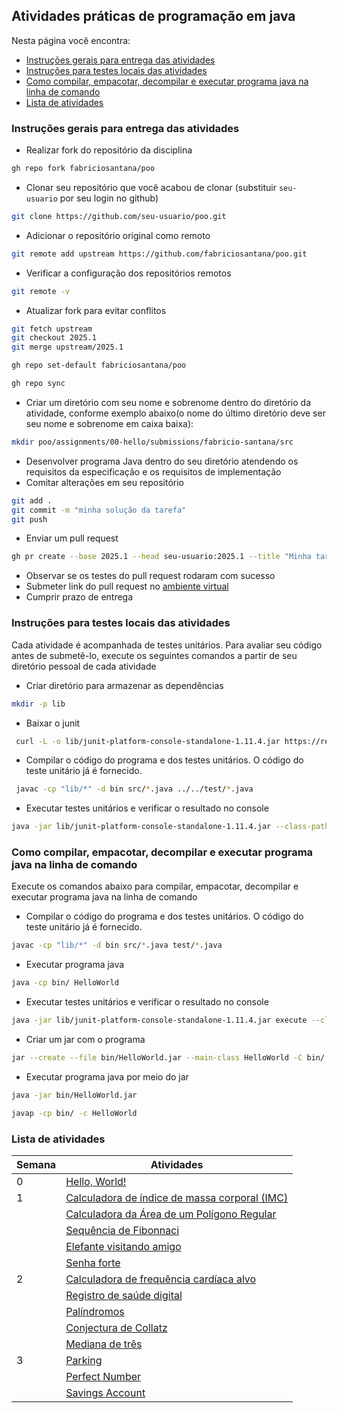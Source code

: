 ## Atividades práticas de programação em java

Nesta página você encontra:
* [Instruções gerais para entrega das atividades](#instruções-gerais-para-entrega-das-atividades)
* [Instruções para testes locais das atividades](#instruções-para-testes-locais-das-atividades)
* [Como compilar, empacotar, decompilar e executar programa java na linha de comando](#como-compilar-empacotar-decompilar-e-executar-programa-java-na-linha-de-comando)
* [Lista de atividades](#lista-de-atividades)

### Instruções gerais para entrega das atividades

* Realizar fork do repositório da disciplina
```bash
gh repo fork fabriciosantana/poo
```
* Clonar seu repositório que você acabou de clonar (substituir `seu-usuario` por seu login no github)
```bash
git clone https://github.com/seu-usuario/poo.git
```
* Adicionar o repositório original como remoto
```bash
git remote add upstream https://github.com/fabriciosantana/poo.git
```
* Verificar a configuração dos repositórios remotos
```bash
git remote -v
```

* Atualizar fork para evitar conflitos
```bash
git fetch upstream
git checkout 2025.1
git merge upstream/2025.1
```
```bash
gh repo set-default fabriciosantana/poo
```
```bash
gh repo sync
```
* Criar um diretório com seu nome e sobrenome dentro do diretório da atividade, conforme exemplo abaixo(o nome do último diretório deve ser seu nome e sobrenome em caixa baixa):
```bash
mkdir poo/assignments/00-hello/submissions/fabricio-santana/src  
```
* Desenvolver programa Java dentro do seu diretório atendendo os requisitos da especificação e os requisitos de implementação
* Comitar alterações em seu repositório
```bash
git add .   
git commit -m "minha solução da tarefa"
git push
```
* Enviar um pull request
```bash
gh pr create --base 2025.1 --head seu-usuario:2025.1 --title "Minha tarefa XXX" --body "Descrição das alterações realizadas."
```
* Observar se os testes do pull request rodaram com sucesso
* Submeter link do pull request no [ambiente virtual](https://ambientevirtual.idp.edu.br/)
* Cumprir prazo de entrega

### Instruções para testes locais das atividades

Cada atividade é acompanhada de testes unitários. Para avaliar seu código antes de submetê-lo, execute os seguintes comandos a partir de seu diretório pessoal de cada atividade

* Criar diretório para armazenar as dependências
 ```bash
 mkdir -p lib
 ```
* Baixar o junit
```bash
 curl -L -o lib/junit-platform-console-standalone-1.11.4.jar https://repo1.maven.org/maven2/org/junit/platform/junit-platform-console-standalone/1.11.4/junit-platform-console-standalone-1.11.4.jar
```
* Compilar o código do programa e dos testes unitários. O código do teste unitário já é fornecido.
```bash
 javac -cp "lib/*" -d bin src/*.java ../../test/*.java
 ```
 * Executar testes unitários e verificar o resultado no console
 ```bash
 java -jar lib/junit-platform-console-standalone-1.11.4.jar --class-path bin --scan-class-path
 ```

### Como compilar, empacotar, decompilar e executar programa java na linha de comando

Execute os comandos abaixo para compilar, empacotar, decompilar e executar programa java na linha de comando 

* Compilar o código do programa e dos testes unitários. O código do teste unitário já é fornecido.
```bash
javac -cp "lib/*" -d bin src/*.java test/*.java
```
* Executar programa java
```bash
java -cp bin/ HelloWorld
```
* Executar testes unitários e verificar o resultado no console
```bash
java -jar lib/junit-platform-console-standalone-1.11.4.jar execute --class-path target --scan-class-path
```
* Criar um jar com o programa
```bash
jar --create --file bin/HelloWorld.jar --main-class HelloWorld -C bin/ HelloWorld.class
```
* Executar programa java por meio do jar
```bash
java -jar bin/HelloWorld.jar
```

```bash
javap -cp bin/ -c HelloWorld
```

### Lista de atividades

|Semana| Atividades |
|---|---|
| 0 | [Hello, World!](./00-hello) |
| 1 | [Calculadora de índice de massa corporal (IMC)](./01-imc)|
|   | [Calculadora da Área de um Polígono Regular](./02-area) |
|   | [Sequência de Fibonnaci](./03-fibonacci) |
|   | [Elefante visitando amigo](./04-elephant) |
|   | [Senha forte](./05-password) |
| 2 | [Calculadora de frequência cardíaca alvo](./06-heart) |
|   | [Registro de saúde digital](./07-health) |
|   | [Palíndromos](08-palindrome) |
|   | [Conjectura de Collatz](./09-collatz) |
|   | [Mediana de três](./10-median)  |
| 3 | [Parking](./11-parking)  |
|   | [Perfect Number](./12-perfect)  |
|   | [Savings Account](./11-savings)  |
